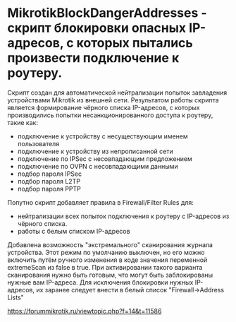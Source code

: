 # MikrotikBlockDangerAddresses - скрипт блокировки опасных IP-адресов, с которых пытались произвести подключение к роутеру.

Скрипт создан для автоматической нейтрализации попыток завладения устройствами Mikrotik из внешней сети.
Результатом работы скрипта является формирование чёрного списка IP-адресов, с которых производились попытки несанкционированного доступа к роутеру, такие как:

- подключение к устройству с несуществующим именем пользователя
- подключение к устройству из непрописанной сети
- подключение по IPSec c несовпадающим предложением
- подключение по OVPN с несовпадающими данными
- подбор пароля IPSec
- подбор пароля L2TP
- подбор пароля PPTP

Попутно скрипт добавляет правила в Firewall/Filter Rules для:
 - нейтрализации всех попыток подключения к роутеру с IP-адресов из чёрного списка.
 - работы с белым списком IP-адресов

Добавлена возможность "экстремального" сканирования журнала устройства. Этот режим по умолчанию выключен, но его можно включить путём ручного изменения в коде значения переменной extremeScan из false в true. При активировании такого варианта сканирования нужно быть готовым, что могут быть заблокированы нужные вам IP-адреса. Для исключения блокировки нужных IP-адресов, их заранее следует внести в белый список "Firewall->Address Lists"

https://forummikrotik.ru/viewtopic.php?f=14&t=11586
